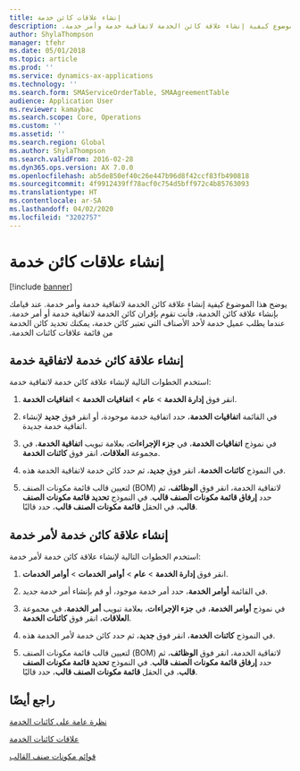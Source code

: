 ```yaml
---
title: إنشاء علاقات كائن خدمة
description: ‏‫يوضح هذا الموضوع كيفية إنشاء علاقة كائن الخدمة لاتفاقية خدمة وأمر خدمة.
author: ShylaThompson
manager: tfehr
ms.date: 05/01/2018
ms.topic: article
ms.prod: ''
ms.service: dynamics-ax-applications
ms.technology: ''
ms.search.form: SMAServiceOrderTable, SMAAgreementTable
audience: Application User
ms.reviewer: kamaybac
ms.search.scope: Core, Operations
ms.custom: ''
ms.assetid: ''
ms.search.region: Global
ms.author: ShylaThompson
ms.search.validFrom: 2016-02-28
ms.dyn365.ops.version: AX 7.0.0
ms.openlocfilehash: ab5de850ef40c26e447b96d8f42ccf83fb490818
ms.sourcegitcommit: 4f9912439ff78acf0c754d5bff972c4b85763093
ms.translationtype: HT
ms.contentlocale: ar-SA
ms.lasthandoff: 04/02/2020
ms.locfileid: "3202757"
---
```

# <a name="create-service-object-relations"></a>إنشاء علاقات كائن خدمة 

[!include [banner](../includes/banner.md)]


‏‫يوضح هذا الموضوع كيفية إنشاء علاقة كائن الخدمة لاتفاقية خدمة وأمر خدمة. عند قيامك بإنشاء علاقة كائن الخدمة، فأنت تقوم بإقران كائن الخدمة لاتفاقية خدمة أو أمر خدمة. عندما يطلب عميل خدمة لأحد الأصناف التي تعتبر كائن خدمة، يمكنك تحديد كائن الخدمة من قائمة علاقات كائنات الخدمة.

## <a name="create-a-service-object-relation-for-a-service-agreement"></a>إنشاء علاقة كائن خدمة لاتفاقية خدمة

استخدم الخطوات التالية لإنشاء علاقة كائن خدمة لاتفاقية خدمة:

1.  انقر فوق **إدارة الخدمة** \> **عام** \> **اتفاقيات الخدمة‬** \> **اتفاقيات الخدمة‬**.

2.  في القائمة **اتفاقيات الخدمة**، حدد اتفاقية خدمة موجودة، أو انقر فوق **جديد** لإنشاء اتفاقية خدمة جديدة.

3.  في نموذج **اتفاقيات الخدمة**، في **جزء الإجراءات**، بعلامة تبويب **اتفاقية الخدمة**، في مجموعة **العلاقات**، انقر فوق **كائنات الخدمة**.

4.  في النموذج **كائنات الخدمة**، انقر فوق **جديد**، ثم حدد كائن خدمة لاتفاقية الخدمة هذه.

5.  لتعيين قالب قائمة مكونات الصنف (BOM) لاتفاقية الخدمة، انقر فوق **الوظائف**، ثم حدد **إرفاق قائمة مكونات الصنف قالب‬**. في النموذج **تحديد قائمة مكونات الصنف قالب‬**، في الحقل **قائمة مكونات الصنف قالب‬**، حدد قالبًا. 

## <a name="create-a-service-object-relation-for-a-service-order"></a>إنشاء علاقة كائن خدمة لأمر خدمة

استخدم الخطوات التالية لإنشاء علاقة كائن خدمة لأمر خدمة:

1.  انقر فوق **إدارة الخدمة** \> **عام** \> **أوامر الخدمات** \> **أوامر الخدمات**.

2.  في القائمة **أوامر الخدمة**، حدد أمر خدمة موجود، أو قم بإنشاء أمر خدمة جديد.

3.  في نموذج **أوامر الخدمة**، في **جزء الإجراءات**، بعلامة تبويب **أمر الخدمة**، في مجموعة **العلاقات**، انقر فوق **كائنات الخدمة**.

4.  في النموذج **كائنات الخدمة**، انقر فوق **جديد**، ثم حدد كائن خدمة لأمر الخدمة هذه.

5.  لتعيين قالب قائمة مكونات الصنف (BOM) لاتفاقية الخدمة، انقر فوق **الوظائف**، ثم حدد **إرفاق قائمة مكونات الصنف قالب‬**. في النموذج **تحديد قائمة مكونات الصنف قالب‬**، في الحقل **قائمة مكونات الصنف قالب‬**، حدد قالبًا. 


## <a name="see-also"></a>راجع أيضًا

[نظرة عامة على كائنات الخدمة](service-objects.md)

[علاقات كائنات الخدمة](service-object-relations.md)

[قوائم مكونات صنف القالب](template-boms.md)

  


